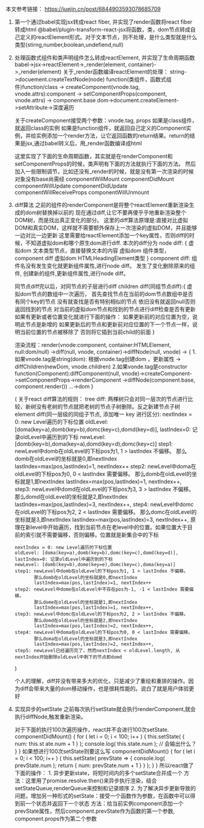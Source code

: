 本文参考链接： https://juejin.cn/post/6844903593078685709

1. 第一个通过babel实现jsx转成react fiber,
   并实现了render函数将react fiber转成html
   @babel/plugin-transform-react-jsx将函数，类，dom节点转成自己定义的reactElement形式。对于文本节点，则不处理，是什么类型就是什么类型(stirng,number,boolean,undefiend,null)


2. 处理函数式组件和类声明组件怎么转成reactElement, 并实现了生命周期函数
   babel->jsx->reactElement->_render(element, container)->_render(element)
   关于_render函数编译reactElement的处理：
   string->docuement.createTextNode(node)
   function(类组件，函数式组件)function/class -> createComponent(vnode.tag, vnode.attrs):component -> setComponentProps(component, vnode.attrs) -> component.base
   dom->document.createElement->setAttribute->深度遍历

   关于createComponent接受两个参数：vnode.tag, props
   如果是class组件，就返回class的实例
   如果是function组件，就返回自己定义的Component实例，并给实例添加一个render方法，让它返回函数的return结果。return的结果是jsx,通过babel转义后，用_render函数编译成html

   这里实现了下面的生命周期函数，其实就是在renderComponent和setComponentProps的时候，类声明有下面的方法就执行下面的方法。
   然后加入一些限制调节，比如还没有_render的时候，就是没有第一次渲染的时候
   对象没有base尚需经
   componentWillMount
   componentDidMount
   componentWillUpdate
   componentDidUpdate
   componentWillReceiveProps
   componentWillUnmount

3. diff算法
   之前的组件的renderComponent是将整个reactElement重新渲染生成的dom树替换掉以前的
   现在通过diff,让它不要再傻乎乎地重新渲染整个DOM树，而是找出真正变化的部分。
   这里的diff算法原理是:直接对比虚拟DOM和真实DOM，这样就不需要额外保存上一次渲染的虚拟DOM，并且能够一边对比一边更新
   这里需要给reactElement添加一个key属性，否则diff的时候，不知道虚拟dom和哪个原生dom进行diff.
   本次的diff分为
   node diff: {
       虚拟dom 文本类型节点，直接替换文本的内容
       虚拟dom 组件类型，component diff
       虚拟dom HTMLHeadingElement类型
   }
   component diff: 组件名没有发生变化就更新组件属性,进行node diff。
   发生了变化删除原来的组件, 创建新的组件,更新组件属性,进行node diff。

   同节点diff完以后，对同节点的子层进行diff
   children diff(同组节点diff):{
      虚拟dom节点的数组中一次遍历，
      首先查找节点在当前的dom节点数组中是否有同个key的节点
      没有就查找是否有特别相似的节点
      依旧没有就返回null否则返回找到的节点
      对当前的虚拟dom节点和找到的节点进行diff检查是否有更新
      如果有更新或者位置变化就进行下面的操作：
        如果更新前的对应位置为空，说明此节点是新增的
        如果更新后的节点和更新前对应位置的下一个节点一样，说明当前位置的节点被移除了
        否则将它插到当前child的前面
   }

    渲染流程：render(vnode:component, container:HTMLElement, null:dom/null)
    ->diff(null, vnode, container)->diffNode(null, vnode)
    -> {
        1.如果vnode.tag是string(dom): 根据vnode.tag创建dom
        ，更新属性 -> diffChildren(newDom, vnode.children)
        2.如果vonde.tag是constructor function(Component):diffComponent(null, vnode)->createComponent->setComponentProps->renderComponent
        ->diffNode(component.base, component.render())
        ...->dom
    }

   (
       关于react diff算法的规则：
       tree diff: 两棵树只会对同一层次的节点进行比较，新树没有老树的节点就把老树的节点子树删除。反之新建节点子树
       element diff(同一层级的同组子节点, 添加唯一 key 进行区分):
       nextIndex = 0: new Level遍历的下标位置
       oldLevel: [doma(key=a),domb(key=b),domc(key=c),domd(key=d)], lastIndex=0: 记录oldLevel中遍历到的下标
       newLevel: [domb(key=b),doma(key=a),domd(key=d),domc(key=c)]
       step1: newLevel中domb在oldLevel的下标pos为1, 1 > lastIndex 不偏移。
              那么domb在oldLevel的坐标就是0,即nextIndex
              lastIndex=max(pos,lastIndex)=1, nextIndex++
       step2: newLevel中doma在oldLevel的下标pos为0, 0 < lastIndex 需要偏移。
              那么domb在oldLevel的坐标就是1,即nextIndex
              lastIndex=max(pos,lastIndex)=1, nextIndex++,
       step3: newLevel中domd在oldLevel的下标pos为3, 3 > lastIndex 不偏移。
              那么domd在oldLevel的坐标就是2,即nextIndex
              lastIndex=max(pos,lastIndex)=3, nextIndex++,
       step4: newLevel中domc在oldLevel的下标pos为2, 2 < lastIndex 需要偏移。
              那么domc在oldLevel的坐标就是3,即nextIndex
              lastIndex=max(pos,lastIndex)=3, nextIndex++,
       原理在新level中开始遍历，找到当前节点在老level中的位置。如果位置大于目前的索引就不需要偏移，否则偏移。位置就是新集合中的下标

       nextIndex = 0: new Level遍历的下标位置
       oldLevel: [doma(key=a),domb(key=b),domc(key=c),domd(key=d)], lastIndex=0: 记录oldLevel中遍历到的下标
       newLevel: [domb(key=b),dome(key=e),domc(key=c),doma(key=a)]
       step1: newLevel中domb在oldLevel的下标pos为1, 1 > lastIndex 不偏移。
              那么domb在oldLevel的坐标就是0,即nextIndex
              lastIndex=max(pos,lastIndex)=1, nextIndex++
       step2: newLevel中dome在oldLevel中不存在pos为-1, -1 < lastIndex 需要偏移。
              那么dome在oldLevel的坐标就是1,即nextIndex
              lastIndex=max(pos,lastIndex)=1, nextIndex++,
       step3: newLevel中domc在oldLevel的下标pos为2, 2 > lastIndex 不偏移。
              那么domd在oldLevel的坐标就是2,即nextIndex
              lastIndex=max(pos,lastIndex)=2, nextIndex++,
       step4: newLevel中doma在oldLevel的下标pos为0, 0 < lastIndex 需要偏移。
              那么doma在oldLevel的坐标就是3,即nextIndex
              lastIndex=max(pos,lastIndex)=2, nextIndex++,
       step5: newLevel已经遍历完了，然而nextIndex < oldLevel.length, 从nextIndex开始删除oldLevel中剩下的节点即domd
   )

   个人的理解，diff并没有带来多大的优化，只是减少了重绘和重排的操作。因为diff会带来大量的dom移动操作，也是很耗性能的。说白了就是用户体验更好

4. 实现异步的setState
   之前每次执行setState就会执行renderComponent,就会执行diffNode,触发重新渲染。

   对于下面的执行100次遍历操作，react并不会进行100次setState.
   componentDidMount() {
        for ( let i = 0; i < 100; i++ ) {
            this.setState( { num: this.st ate.num + 1 } );
            console.log( this.state.num );    // 会输出什么？
        }
   }
   如果想进行100次setState则要这么写
   componentDidMount() {
        for ( let i = 0; i < 100; i++ ) {
            this.setState( prevState => {
                console.log( prevState.num );
                return {
                    num: prevState.num + 1
                }
            } );
        }
    }
    所以react做了下面的操作：
        1. 异步更新state，将短时间内的多个setState合并成一个
        方法：这里用了promise.resolve.then()来异步执行渲染，结合setStateQueue,renderQueue来控制和记录顺序
        2. 为了解决异步更新导致的问题，增加另一种形式的setState：接受一个函数作为参数，在函数中可以得到前一个状态并返回下一个状态
        方法：给当前实例component添加一个prevState属性，然后component.prevState作为函数的第一个参数, component.props作为第二个参数



